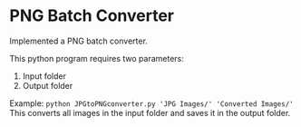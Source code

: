 # PNG Batch Converter
Implemented a PNG batch converter.

This python program requires two parameters:
1) Input folder
2) Output folder
   
Example: `python JPGtoPNGconverter.py 'JPG Images/' 'Converted Images/'`\
This converts all images in the input folder and saves it in the output folder. 
